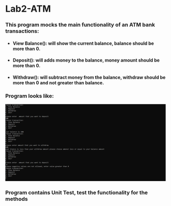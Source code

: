 # Lab2-ATM

### This program mocks the main functionality of an ATM bank transactions:
 * #### View Balance():  will show the current balance, balance should be more than 0.
 * #### Deposit(): will adds money to the balance, money amount should be more than 0.
 * #### Withdraw(): will subtract money from the balance, withdraw should be more than 0 and not greater than balance.
### Program looks like:
![](result.png)

### Program contains Unit Test, test the functionality for the methods